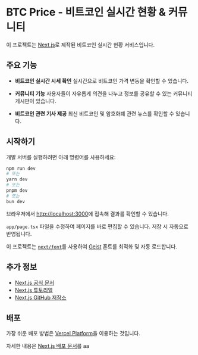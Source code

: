 # BTC Price - 비트코인 실시간 현황 & 커뮤니티

이 프로젝트는 [Next.js](https://nextjs.org)로 제작된 비트코인 실시간 현황 서비스입니다.

## 주요 기능

- **비트코인 실시간 시세 확인**
  실시간으로 비트코인 가격 변동을 확인할 수 있습니다.

- **커뮤니티 기능**
  사용자들이 자유롭게 의견을 나누고 정보를 공유할 수 있는 커뮤니티 게시판이 있습니다.

- **비트코인 관련 기사 제공**
  최신 비트코인 및 암호화폐 관련 뉴스를 확인할 수 있습니다.

## 시작하기

개발 서버를 실행하려면 아래 명령어를 사용하세요:

```bash
npm run dev
# 또는
yarn dev
# 또는
pnpm dev
# 또는
bun dev
```

브라우저에서 [http://localhost:3000](http://localhost:3000)에 접속해 결과를 확인할 수 있습니다.

`app/page.tsx` 파일을 수정하여 페이지를 바로 편집할 수 있습니다. 저장 시 자동으로 반영됩니다.

이 프로젝트는 [`next/font`](https://nextjs.org/docs/app/building-your-application/optimizing/fonts)를 사용하여 [Geist](https://vercel.com/font) 폰트를 최적화 및 자동 로드합니다.

## 추가 정보

- [Next.js 공식 문서](https://nextjs.org/docs)
- [Next.js 튜토리얼](https://nextjs.org/learn)
- [Next.js GitHub 저장소](https://github.com/vercel/next.js)

## 배포

가장 쉬운 배포 방법은 [Vercel Platform](https://vercel.com/new?utm_medium=default-template&filter=next.js&utm_source=create-next-app&utm_campaign=create-next-app-readme)을 이용하는 것입니다.

자세한 내용은 [Next.js 배포 문서](https://nextjs.org/docs/app/building-your-application/deploying)를
aa
